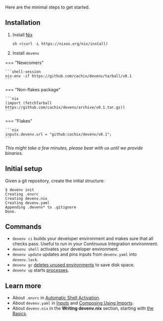 Here are the minimal steps to get started.

## Installation


1. Install [Nix](https://nixos.org)

    ```shell-session
    sh <(curl -L https://nixos.org/nix/install)
    ```

2. Install ``devenv``

=== "Newcomers"

    ```shell-session
    nix-env -if https://github.com/cachix/devenv/tarball/v0.1
    ```

=== "Non-flakes package"
    
    ```nix
    (import (fetchTarball https://github.com/cachix/devenv/archive/v0.1.tar.gz))
    ```

=== "Flakes"

    ```nix
    inputs.devenv.url = "github:cachix/devenv/v0.1";
    ```

*This might take a few minutes, please bear with us until we provide binaries.*

## Initial setup

Given a git repository, create the initial structure:

```shell-session
$ devenv init
Creating .envrc
Creating devenv.nix
Creating devenv.yaml
Appending .devenv* to .gitignore
Done.
```

## Commands

- ``devenv ci`` builds your developer environment and makes sure that all checks pass. Useful to run in your Continuous Integration environment.
- ``devenv shell`` activates your developer environment.
- ``devenv update`` updates and pins inputs from ``devenv.yaml`` into ``devenv.lock``.
- ``devenv gc`` [deletes unused environments](garbage-collection.md) to save disk space.
- ``devenv up`` starts [processes](processes.md).

## Learn more

- About ``.envrc`` in [Automatic Shell Activation](automatic-shell-activation.md).
- About ``devenv.yaml`` in [Inputs](inputs.md) and [Composing Using Imports](composing-using-imports.md).
- About ``devenv.nix`` in the **Writing devenv.nix** section, starting with [the Basics](basics.md).
